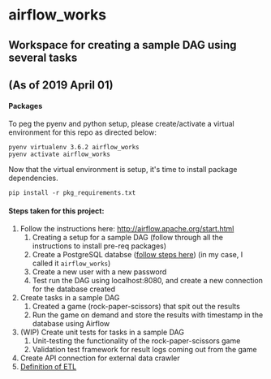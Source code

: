 # airflow_works

## Workspace for creating a sample DAG using several tasks
## (As of 2019 April 01)

#### Packages

To peg the pyenv and python setup, please create/activate a virtual environment for this repo as directed below:
```
pyenv virtualenv 3.6.2 airflow_works
pyenv activate airflow_works
```
Now that the virtual environment is setup, it's time to install package dependencies.
```
pip install -r pkg_requirements.txt
```

#### Steps taken for this project: 

1. Follow the instructions here: http://airflow.apache.org/start.html
    1. Creating a setup for a sample DAG (follow through all the instructions to install pre-req packages)
    2. Create a PostgreSQL databse ([follow steps here](https://www.codementor.io/engineerapart/getting-started-with-postgresql-on-mac-osx-are8jcopb)) (in my case, I called it `airflow_works`)
    3. Create a new user with a new password
    4. Test run the DAG using localhost:8080, and create a new connection for the database created
2. Create tasks in a sample DAG
    1. Created a game (rock-paper-scissors) that spit out the results
    2. Run the game on demand and store the results with timestamp in the database using Airflow
3. (WIP) Create unit tests for tasks in a sample DAG
    1. Unit-testing the functionality of the rock-paper-scissors game
    2. Validation test framework for result logs coming out from the game
4. Create API connection for external data crawler
5. [Definition of ETL](https://databricks.com/glossary/extract-transform-load)

